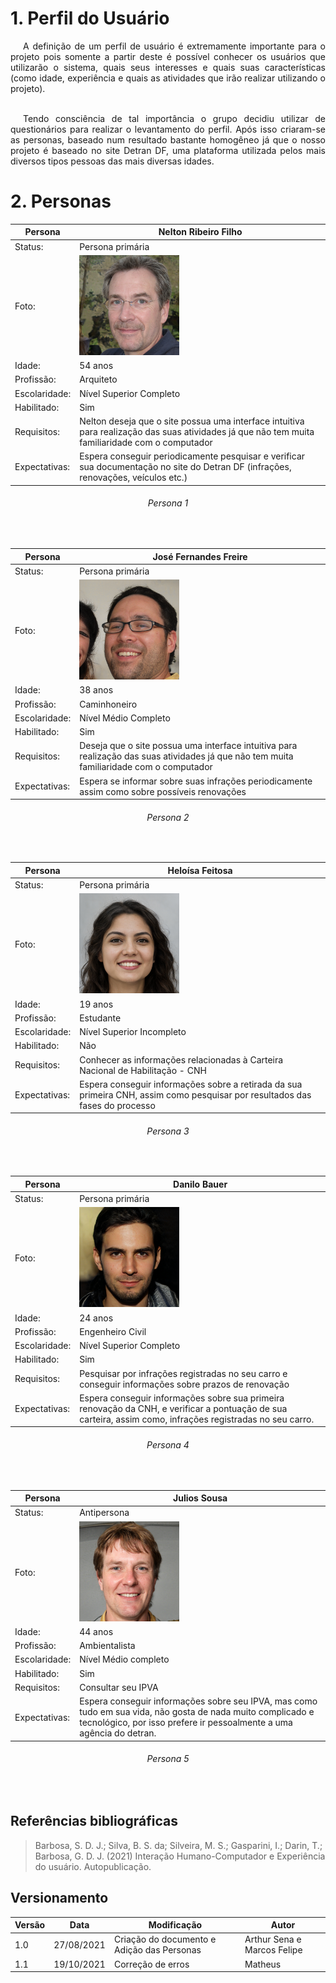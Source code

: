 # 1. Perfil do Usuário

<p style="text-indent: 20px;text-align: justify;">
    A definição de um perfil de usuário é extremamente importante
    para o projeto pois somente a partir deste é possível conhecer os
    usuários que utilizarão o sistema, quais seus interesses e quais suas 
    características (como idade, experiência e quais as atividades
    que irão realizar utilizando o projeto).
    <br/>
    <br/>
</p>
<p style="text-indent: 20px;text-align: justify;">   
    Tendo consciência de tal importância o grupo decidiu utilizar 
    de questionários para realizar o levantamento do perfil. Após
    isso criaram-se as personas, baseado num resultado bastante
    homogêneo já que o nosso projeto é baseado no site Detran DF,
    uma plataforma utilizada pelos mais diversos tipos pessoas
    das mais diversas idades.
</p>

# 2. Personas

| Persona | Nelton Ribeiro Filho |
|--|--|
| Status: | Persona primária |
| Foto: | <img src="../../assets/analiseRequisitos/personas/persona1.jpg" alt="Nelton" style="width:160px;"/> |
| Idade: | 54 anos |
| Profissão: | Arquiteto |
| Escolaridade: | Nível Superior Completo |
| Habilitado: | Sim |
| Requisitos: | Nelton deseja que o site possua uma interface intuitiva para realização das suas atividades já que não tem muita familiaridade com o computador |
| Expectativas: | Espera conseguir periodicamente pesquisar e verificar sua documentação no site do Detran DF (infrações, renovações, veículos etc.) |

<h6><center> Persona 1 </center></h6>
<br/>

| Persona | José Fernandes Freire |
|--|--|
| Status: | Persona primária |
| Foto: | <img src="../../assets/analiseRequisitos/personas/persona2.jpg" alt="Jose" style="width:160px;"/> |
| Idade: | 38 anos |
| Profissão: | Caminhoneiro |
| Escolaridade: | Nível Médio Completo |
| Habilitado: | Sim |
| Requisitos: | Deseja que o site possua uma interface intuitiva para realização das suas atividades já que não tem muita familiaridade com o computador  |
| Expectativas: | Espera se informar sobre suas infrações periodicamente assim como sobre possíveis renovações |

<h6><center> Persona 2 </center></h6>
<br/>

| Persona | Heloísa Feitosa |
|--|--|
| Status: | Persona primária |
| Foto: | <img src="../../assets/analiseRequisitos/personas/persona3.png" alt="Heloisa" style="width:160px;"/> |
| Idade: | 19 anos |
| Profissão: | Estudante |
| Escolaridade: | Nível Superior Incompleto |
| Habilitado: | Não |
| Requisitos: | Conhecer as informações relacionadas à Carteira Nacional de Habilitação - CNH |
| Expectativas: | Espera conseguir informações sobre a retirada da sua primeira CNH, assim como pesquisar por resultados das fases do processo |

<h6><center> Persona 3 </center></h6>
<br/>

| Persona | Danilo Bauer |
|--|--|
| Status: | Persona primária |
| Foto: | <img src="../../assets/analiseRequisitos/personas/persona4.png" alt="Enzo" style="width:160px;"/> |
| Idade: | 24 anos |
| Profissão: | Engenheiro Civil |
| Escolaridade: | Nível Superior Completo |
| Habilitado: | Sim |
| Requisitos: | Pesquisar por infrações registradas no seu carro e conseguir informações sobre prazos de renovação  |
| Expectativas: | Espera conseguir informações sobre sua primeira renovação da CNH, e verificar a pontuação de sua carteira, assim como, infrações registradas no seu carro. |

<h6><center> Persona 4 </center></h6>
<br/>

| Persona | Julios Sousa |
|--|--|
| Status: | Antipersona |
| Foto: | <img src="../../assets/analiseRequisitos/personas/persona5.jpeg" alt="Julios" style="width:160px;"/> |
| Idade: | 44 anos |
| Profissão: | Ambientalista |
| Escolaridade: | Nível Médio completo |
| Habilitado: | Sim |
| Requisitos: | Consultar seu IPVA  |
| Expectativas: | Espera conseguir informações sobre seu IPVA, mas como tudo em sua vida, não gosta de nada muito complicado e tecnológico, por isso prefere ir pessoalmente a uma agência do detran. |

<h6><center> Persona 5 </center></h6>
<br/>

## Referências bibliográficas
> Barbosa, S. D. J.; Silva, B. S. da; Silveira, M. S.; Gasparini, I.; Darin, T.; Barbosa, G. D. J. (2021) Interação Humano-Computador e Experiência do usuário. Autopublicação.

## Versionamento

| Versão | Data | Modificação| Autor |
|--|--|--|--|
| 1.0 | 27/08/2021 | Criação do documento e Adição das Personas | Arthur Sena e Marcos Felipe |
| 1.1 | 19/10/2021 | Correção de erros                          | Matheus                     |